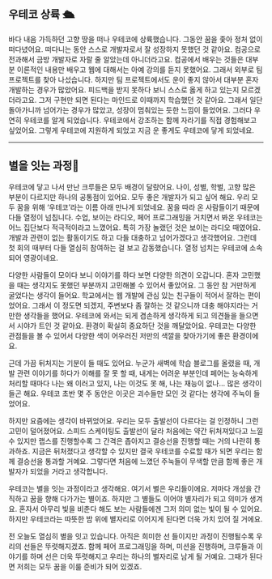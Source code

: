 ## 우테코 상륙 🛳


바다 내음 가득하던 고향 땅을 떠나 우테코에 상륙했습니다. 그동안 꿈을 좇아 정처 없이 떠다녔어요. 떠다니는 동안 스스로 개발자로서 잘 성장하지 못했던 것 같아요. 
컴공으로 전과해서 금방 개발자로 자랄 줄 알았는데 아니더라고요. 컴공에서 배우는 것들은 대부분 이론적인 내용만 배우고 웹에 대해서는 아예 강의를 듣지 못했어요. 
그래서 외부로 팀 프로젝트를 찾아 나섰습니다. 하지만 팀 프로젝트에서도 운이 좋지 않아서 대부분 혼자 개발하는 경우가 많았어요. 
피드백을 받지 못하다 보니 스스로 옳게 하고 있는지 모르겠더라고요. 그저 구현만 되면 된다는 마인드로 이때까지 학습했던 것 같아요. 그래서 일단 돌아가니까 넘어가는 경우가 많았고, 성장이 멈춰있는 듯한 느낌이 들었어요. 
그러다 우연히 우테코를 알게 되었습니다. 우테코에서 강조하는 함께 자라기를 직접 경험해보고 싶었어요. 그렇게 우테코에 지원하게 되었고 지금 운 좋게도 우테코에 닿게 되었네요.

---

## 별을 잇는 과정💫

우테코에 닿고 나서 만난 크루들은 모두 배경이 달랐어요. 나이, 성별, 학벌, 고향 많은 부분이 다르지만 하나의 공통점이 있어요. 모두 좋은 개발자가 되고 싶어 해요. 우리 모두 꿈을 위해 ‘우테코’라는 이름 아래 만나게 되었네요. 
꿈을 따라 온 사람들이기 때문에 다들 열정이 넘칩니다. 수업, 보이는 라디오, 페어 프로그래밍을 거치면서 봐온 우테코는 어느 집단보다 적극적이라고 느꼈어요. 특히 가장 놀랬던 것은 보이는 라디오 때였어요. 
개발과 관련이 없는 활동이기도 하고 다들 대충하고 넘어가겠다고 생각했어요. 그런데 첫 회의 때부터 다들 열심히 참여하는 걸 보고 감동했습니다. 열정 넘치는 우테코에 소속되어 영광이네요.

다양한 사람들이 모이다 보니 이야기를 하다 보면 다양한 의견이 오갑니다. 혼자 고민했을 때는 생각지도 못했던 부분까지 고민해볼 수 있어서 좋았어요. 
그 동안 참 거만하게 굴었다는 생각이 들어요. 학교에서는 웹 개발에 관심 있는 친구들이 적어서 잘하는 편이었어요. 그래서 이 정도면 되겠지, 주변보다 좀 잘하는 것 같으니까 대충 해야지라는 거만한 생각들을 했어요. 
우테코에 와서는 되게 겸손하게 생각하게 되고 의견들을 들으면서 시야가 트인 것 같아요. 환경이 확실히 중요하단 것을 깨달았어요. 우테코는 다양한 관점들을 볼 수 있어서 다양한 색이 어우러진 저만의 색깔을 찾아가기에 좋은 환경이에요.

근데 가끔 뒤처지는 기분이 들 때도 있어요. 누군가 새벽에 학습 블로그를 올렸을 때, 개발 관련 이야기를 하다가 이해를 잘 못 할 때, 내게는 어려운 부분인데 페어는 능숙하게 처리할 때마다 나는 왜 이러고 있지, 나는 이것도 못 해, 나는 재능이 없나… 많은 생각이 들곤 해요. 우테코 초반 몇 주 동안은 이곳은 괴수들만 모인 것 같다는 생각에 주눅이 들었어요.

하지만 요즘에는 생각이 바뀌었어요. 우리는 모두 출발선이 다르다는 걸 인정하니 그런 고민이 덜어졌어요. 
스피드 스케이팅도 출발선이 달라 처음에는 약간 뒤처져있다고 느낄 수 있지만 랩스를 진행할수록 그 간격은 좁아지고 결승선을 진행할 때는 거의 나란히 통과하죠. 
지금은 뒤처졌다고 생각할 수 있지만 결국 우테코를 수료할 때가 되면 우리는 함께 결승선을 통과할 거예요. 그렇다면 처음에 느꼈던 주눅들이 무색할 만큼 함께 좋은 개발자가 되었을 거라고 생각합니다.

우테코는 별을 잇는 과정이라고 생각해요. 여기서 별은 우리들이에요. 저마다 개성을 간직하고 꿈을 향해 다가가는 별이죠. 하지만 그 별들도 이어야 별자리가 되고 의미가 생겨요. 
혼자서 아무리 빛을 비춘다 해도 보는 사람들에겐 그저 의미 없는 빛이 될 수 있어요. 하지만 우테코라는 따뜻한 밤 위에 별자리로 이어지게 된다면 더욱 가치 있어 질 거에요.

전 오늘도 열심히 별을 잇고 있습니다. 아직은 희미한 선 들이지만 과정이 진행될수록 우리의 선들은 뚜렷해지겠죠. 
함께 페어 프로그래밍을 하며, 미션을 진행하며, 크루들과 이야기를 하며 선은 더욱 뚜렷해지고 우리는 하나의 별자리로 남게 될 거예요. 
그때가 된다면 저희는 모두 꿈을 이룰 준비가 되어 있겠죠.
